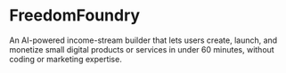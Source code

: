 # FreedomFoundry
An AI-powered income-stream builder that lets users create, launch, and monetize small digital products or services in under 60 minutes, without coding or marketing expertise.
